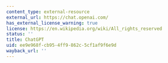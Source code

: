 ```yaml
---
content_type: external-resource
external_url: https://chat.openai.com/
has_external_license_warning: true
license: https://en.wikipedia.org/wiki/All_rights_reserved
status: ''
title: ChatGPT
uid: ee9e968f-cb95-4ff9-862c-5cf1af9f6e9d
wayback_url: ''
---
```

